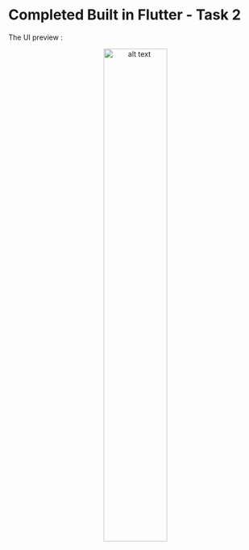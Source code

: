 # Completed Built in Flutter - Task 2 

The UI preview :
<p align=center>
<img ste src="https://github.com/joseph-mj/BuiltInFlutter-Task-2/blob/main/Portfolio%20Screenshot.png?raw=true" alt="alt text" width=50% > </p>
